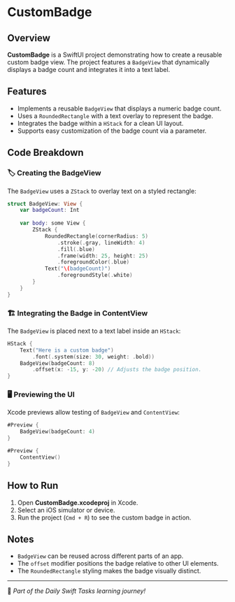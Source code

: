 # CustomBadge

## Overview
**CustomBadge** is a SwiftUI project demonstrating how to create a reusable custom badge view. The project features a `BadgeView` that dynamically displays a badge count and integrates it into a text label.

## Features
- Implements a reusable `BadgeView` that displays a numeric badge count.
- Uses a `RoundedRectangle` with a text overlay to represent the badge.
- Integrates the badge within a `HStack` for a clean UI layout.
- Supports easy customization of the badge count via a parameter.

## Code Breakdown

### 🏷️ Creating the BadgeView
The `BadgeView` uses a `ZStack` to overlay text on a styled rectangle:

```swift
struct BadgeView: View {
    var badgeCount: Int
    
    var body: some View {
        ZStack {
            RoundedRectangle(cornerRadius: 5)
                .stroke(.gray, lineWidth: 4)
                .fill(.blue)
                .frame(width: 25, height: 25)
                .foregroundColor(.blue)
            Text("\(badgeCount)")
                .foregroundStyle(.white)
        }
    }
}
```

### 🏗️ Integrating the Badge in ContentView
The `BadgeView` is placed next to a text label inside an `HStack`:

```swift
HStack {
    Text("Here is a custom badge")
        .font(.system(size: 30, weight: .bold))
    BadgeView(badgeCount: 8)
        .offset(x: -15, y: -20) // Adjusts the badge position.
}
```

### 🖥️ Previewing the UI
Xcode previews allow testing of `BadgeView` and `ContentView`:

```swift
#Preview {
    BadgeView(badgeCount: 4)
}

#Preview {
    ContentView()
}
```

## How to Run
1. Open **CustomBadge.xcodeproj** in Xcode.
2. Select an iOS simulator or device.
3. Run the project (`Cmd + R`) to see the custom badge in action.

## Notes
- `BadgeView` can be reused across different parts of an app.
- The `offset` modifier positions the badge relative to other UI elements.
- The `RoundedRectangle` styling makes the badge visually distinct.

---
🚀 *Part of the Daily Swift Tasks learning journey!*
